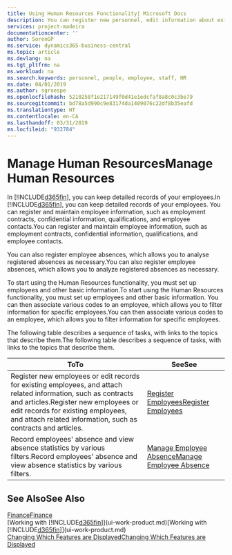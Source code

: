 ```yaml
---
title: Using Human Resources Functionality| Microsoft Docs
description: You can register new personnel, edit information about existing staff, and record and analyse absence.
services: project-madeira
documentationcenter: ''
author: SorenGP
ms.service: dynamics365-business-central
ms.topic: article
ms.devlang: na
ms.tgt_pltfrm: na
ms.workload: na
ms.search.keywords: personnel, people, employee, staff, HR
ms.date: 04/01/2019
ms.author: sgroespe
ms.openlocfilehash: 5210258f1e217149f0d41e1edcfaf8a8c0c3be79
ms.sourcegitcommit: bd78a5d990c9e83174da1409076c22df8b35eafd
ms.translationtype: HT
ms.contentlocale: en-CA
ms.lasthandoff: 03/31/2019
ms.locfileid: "932784"
---
```

# <a name="manage-human-resources"></a><span data-ttu-id="e6944-103">Manage Human Resources</span><span class="sxs-lookup"><span data-stu-id="e6944-103">Manage Human Resources</span></span>
<span data-ttu-id="e6944-104">In [!INCLUDE[d365fin](includes/d365fin_md.md)], you can keep detailed records of your employees.</span><span class="sxs-lookup"><span data-stu-id="e6944-104">In [!INCLUDE[d365fin](includes/d365fin_md.md)], you can keep detailed records of your employees.</span></span> <span data-ttu-id="e6944-105">You can register and maintain employee information, such as employment contracts, confidential information, qualifications, and employee contacts.</span><span class="sxs-lookup"><span data-stu-id="e6944-105">You can register and maintain employee information, such as employment contracts, confidential information, qualifications, and employee contacts.</span></span>

<span data-ttu-id="e6944-106">You can also register employee absences, which allows you to analyse registered absences as necessary.</span><span class="sxs-lookup"><span data-stu-id="e6944-106">You can also register employee absences, which allows you to analyze registered absences as necessary.</span></span>

<span data-ttu-id="e6944-107">To start using the Human Resources functionality, you must set up employees and other basic information.</span><span class="sxs-lookup"><span data-stu-id="e6944-107">To start using the Human Resources functionality, you must set up employees and other basic information.</span></span> <span data-ttu-id="e6944-108">You can then associate various codes to an employee, which allows you to filter information for specific employees.</span><span class="sxs-lookup"><span data-stu-id="e6944-108">You can then associate various codes to an employee, which allows you to filter information for specific employees.</span></span>

<span data-ttu-id="e6944-109">The following table describes a sequence of tasks, with links to the topics that describe them.</span><span class="sxs-lookup"><span data-stu-id="e6944-109">The following table describes a sequence of tasks, with links to the topics that describe them.</span></span>

| <span data-ttu-id="e6944-110">To</span><span class="sxs-lookup"><span data-stu-id="e6944-110">To</span></span> | <span data-ttu-id="e6944-111">See</span><span class="sxs-lookup"><span data-stu-id="e6944-111">See</span></span> |
| --- | --- |
| <span data-ttu-id="e6944-112">Register new employees or edit records for existing employees, and attach related information, such as contracts and articles.</span><span class="sxs-lookup"><span data-stu-id="e6944-112">Register new employees or edit records for existing employees, and attach related information, such as contracts and articles.</span></span> |[<span data-ttu-id="e6944-113">Register Employees</span><span class="sxs-lookup"><span data-stu-id="e6944-113">Register Employees</span></span>](hr-how-register-employees.md) |
| <span data-ttu-id="e6944-114">Record employees' absence and view absence statistics by various filters.</span><span class="sxs-lookup"><span data-stu-id="e6944-114">Record employees' absence and view absence statistics by various filters.</span></span> |[<span data-ttu-id="e6944-115">Manage Employee Absence</span><span class="sxs-lookup"><span data-stu-id="e6944-115">Manage Employee Absence</span></span>](hr-how-manage-absence.md) |

## <a name="see-also"></a><span data-ttu-id="e6944-116">See Also</span><span class="sxs-lookup"><span data-stu-id="e6944-116">See Also</span></span>
[<span data-ttu-id="e6944-117">Finance</span><span class="sxs-lookup"><span data-stu-id="e6944-117">Finance</span></span>](finance.md)  
<span data-ttu-id="e6944-118">[Working with [!INCLUDE[d365fin](includes/d365fin_md.md)]](ui-work-product.md)</span><span class="sxs-lookup"><span data-stu-id="e6944-118">[Working with [!INCLUDE[d365fin](includes/d365fin_md.md)]](ui-work-product.md)</span></span>  
[<span data-ttu-id="e6944-119">Changing Which Features are Displayed</span><span class="sxs-lookup"><span data-stu-id="e6944-119">Changing Which Features are Displayed</span></span>](ui-experiences.md)        
